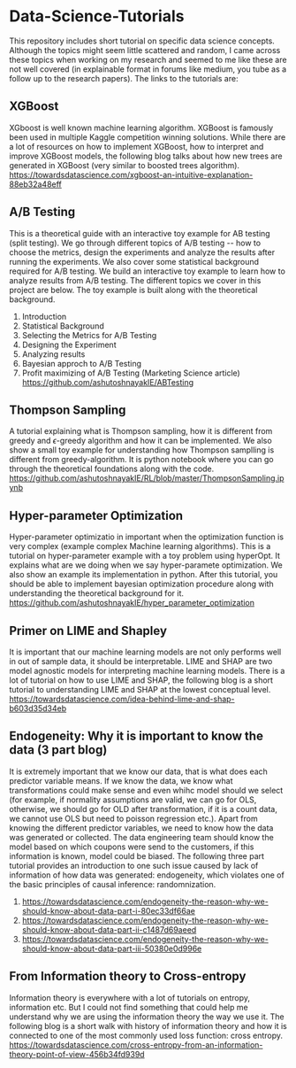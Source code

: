 # Data-Science-Tutorials
This repository includes short tutorial on specific data science concepts. Although the topics might seem little scattered and random, I came across these topics when working on my research and seemed to me like these are not well covered (in explainable format in forums like medium, you tube as a follow up to the research papers). The links to the tutorials are:

## XGBoost
XGboost is well known machine learning algorithm. XGBoost is famously been used in multiple Kaggle competition winning solutions. While there are a lot of resources on how to implement XGBoost, how to interpret and improve XGBoost models, the following blog talks about how new trees are generated in XGBoost (very similar to boosted trees algorithm). <br>
https://towardsdatascience.com/xgboost-an-intuitive-explanation-88eb32a48eff

## A/B Testing
This is a theoretical guide with an interactive toy example for AB testing (split testing). We go through different topics of A/B testing -- how to choose the metrics, design the experiments and analyze the results after running the experiments. We also cover some statistical background required for A/B testing. We build an interactive toy example to learn how to analyze results from A/B testing.
The different topics we cover in this project are below. The toy example is built along with the theoretical background.
1. Introduction
2. Statistical Background
3. Selecting the Metrics for A/B Testing
4. Designing the Experiment
5. Analyzing results
6. Bayesian approch to A/B Testing
7. Profit maximizing of A/B Testing (Marketing Science article)<br>
https://github.com/ashutoshnayakIE/ABTesting

## Thompson Sampling
A tutorial explaining what is Thompson sampling, how it is different from greedy and $\epsilon$-greedy algorithm and how it can be 
implemented. We also show a small toy example for understanding how Thompson samplling is different from greedy-algorithm. It is python notebook where you can go through the theoretical foundations along with the code.<br>
https://github.com/ashutoshnayakIE/RL/blob/master/ThompsonSampling.ipynb

## Hyper-parameter Optimization
Hyper-parameter optimizatio in important when the optimization function is very complex (example complex Machine learning algorithms).
This is a tutorial on hyper-parameter example with a toy problem using hyperOpt. It explains what are we doing when we say hyper-paramete optimization. We also show an example its implementation in python. After this tutorial, you should be able to implement bayesian optimization procedure along with understanding the theoretical background for it.<br>
https://github.com/ashutoshnayakIE/hyper_parameter_optimization

## Primer on LIME and Shapley
It is important that our machine learning models are not only performs well in out of sample data, it should be interpretable. LIME and SHAP are two model agnostic models for interpreting machine learning models. There is a lot of tutorial on how to use LIME and SHAP, the following blog is a short tutorial to understanding LIME and SHAP at the lowest conceptual level. <br>
https://towardsdatascience.com/idea-behind-lime-and-shap-b603d35d34eb

## Endogeneity: Why it is important to know the data (3 part blog)
It is extremely important that we know our data, that is what does each predictor variable means. If we know the data, we know what transformations could make sense and even whihc model should we select (for example, if normality assumptions are valid, we can go for OLS, otherwise, we should go for OLD after transformation, if it is a count data, we cannot use OLS but need to poisson regression etc.). Apart from knowing the different predictor variables, we need to know how the data was generated or collected. The data engineering team should know the model based on which coupons were send to the customers, if this information is known, model could be biased. The following three part tutorial provides an introduction to one such issue caused by lack of information of how data was generated: endogeneity, which violates one of the basic principles of causal inference: randomnization.<br>
1) https://towardsdatascience.com/endogeneity-the-reason-why-we-should-know-about-data-part-i-80ec33df66ae
2) https://towardsdatascience.com/endogeneity-the-reason-why-we-should-know-about-data-part-ii-c1487d69aeed
3) https://towardsdatascience.com/endogeneity-the-reason-why-we-should-know-about-data-part-iii-50380e0d996e


## From Information theory to Cross-entropy
Information theory is everywhere with a lot of tutorials on entropy, information etc. But I could not find something that could help me understand why we are using the information theory the way we use it. The following blog is a short walk with history of information theory and how it is connected to one of the most commonly used loss function: cross entropy. <br>
https://towardsdatascience.com/cross-entropy-from-an-information-theory-point-of-view-456b34fd939d
